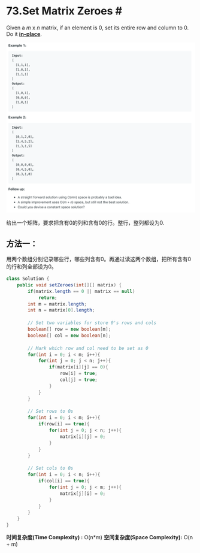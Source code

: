 # 73.Set Matrix Zeroes \#

Given a _m_ x _n_ matrix, if an element is 0, set its entire row and column to 0. Do it [**in-place**](https://en.wikipedia.org/wiki/In-place_algorithm).

![](.gitbook/assets/image%20%2854%29.png)

给出一个矩阵，要求把含有0的列和含有0的行。整行，整列都设为0.

## 方法一：

用两个数组分别记录哪些行，哪些列含有0。再通过读这两个数组，把所有含有0的行和列全部设为0。

```java
class Solution {
    public void setZeroes(int[][] matrix) {
        if(matrix.length == 0 || matrix == null)
            return;
        int m = matrix.length;
        int n = matrix[0].length;
        
        // Set two variables for store 0's rows and cols
        boolean[] row = new boolean[m];
        boolean[] col = new boolean[n];
        
        // Mark which row and col need to be set as 0
        for(int i = 0; i < m; i++){
            for(int j = 0; j < n; j++){
                if(matrix[i][j] == 0){
                    row[i] = true;
                    col[j] = true;
                }
            }
        }
        
        // Set rows to 0s
        for(int i = 0; i < m; i++){
            if(row[i] == true){
                for(int j = 0; j < n; j++){
                    matrix[i][j] = 0;
                }
            }
        }
        
        // Set cols to 0s
        for(int i = 0; i < n; i++){
            if(col[i] == true){
                for(int j = 0; j < m; j++){
                    matrix[j][i] = 0;
                }
            }
        }
    }
}
```

**时间复杂度\(Time Complexity\) :** O\(n\*m\)          **空间复杂度\(Space Complexity\):** O\(n + m\)

